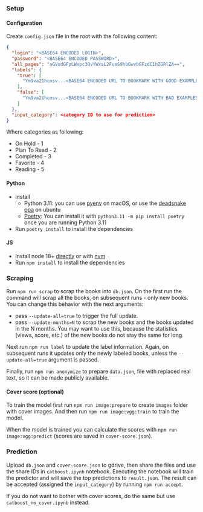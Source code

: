 ### Setup

#### Configuration

Create `config.json` file in the root with the following content:

```json
{
  "login": "<BASE64 ENCODED LOGIN>",
  "password": "<BASE64 ENCODED PASSWORD>",
  "all_pages": "aGVudGFpLWxpc3QvYWxsL2FueS9hbGwvbGFzdC1hZGRlZA==",
  "labels": {
    "true": [
      "Ym9va21hcmsv...<BASE64 ENCODED URL TO BOOKMARK WITH GOOD EXAMPLES>"
    ],
    "false": [
      "Ym9va21hcmsv...<BASE64 ENCODED URL TO BOOKMARK WITH BAD EXAMPLES>"
    ]
  },
  "input_category": <category ID to use for prediction>
}
```

Where categories as following:
* On Hold - 1
* Plan To Read - 2
* Completed - 3
* Favorite - 4
* Reading - 5

#### Python

* Install 
    * Python 3.11: you can use [pyenv](https://github.com/pyenv/pyenv#installation) on macOS, or use the [deadsnake ppa](https://launchpad.net/~deadsnakes/+archive/ubuntu/ppa) on ubuntu
    * [Poetry](https://pypi.org/project/poetry/): You can install it with `python3.11 -m pip install poetry` once you are running Python 3.11
* Run `poetry install` to install the dependencies 

#### JS

* Install node 18+ [directly](https://nodejs.org/en/download/package-manager/) or with [nvm](https://github.com/nvm-sh/nvm?tab=readme-ov-file)
* Run `npm install` to install the dependencies

### Scraping

Run `npm run scrap` to scrap the books into `db.json`. On the first run the command will scrap all the books, on subsequent runs - only new books. You can change this behavior with the next arguments:
* pass `--update-all=true` to trigger the full update.
* pass `--update-months=N` to scrap the new books and the books updated in the N months. You may want to use this, because the statistics (views, score, etc.) of the new books do not stay the same for long.

Next run `npm run label` to update the label information. Again, on subsequent runs it updates only the newly labeled books, unless the `--update-all=true` argument is passed.

Finally, run `npm run anonymize` to prepare `data.json`, file with replaced real text, so it can be made publicly available.

#### Cover score (optional)

To train the model first run `npm run image:prepare` to create `images` folder with cover images. And then run `npm run image:vgg:train` to train the model.

When the model is trained you can calculate the scores with `npm run image:vgg:predict` (scores are saved in `cover-score.json`).

### Prediction

Upload `db.json` and `cover-score.json` to gdrive, then share the files and use the share IDs in `catboost.ipynb` notebook. Executing the notebook will train the predictor and will save the top predictions to `result.json`. The result can be accepted (assigned the `input_category`) by running `npm run accept`.

If you do not want to bother with cover scores, do the same but use `catboost_no_cover.ipynb` instead.